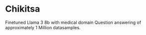 # Chikitsa
Finetuned Llama 3 8b with medical domain Question answering of approximately 1 Million datasamples.
